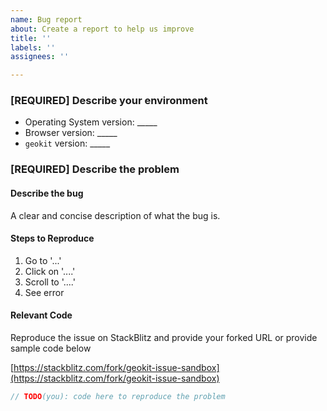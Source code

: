 ```yaml
---
name: Bug report
about: Create a report to help us improve
title: ''
labels: ''
assignees: ''

---
```


<!-- Step 1 -->

### [REQUIRED] Describe your environment

- Operating System version: _____
- Browser version: _____
- `geokit` version: _____

<!-- Step 2 -->

### [REQUIRED] Describe the problem

#### Describe the bug

A clear and concise description of what the bug is.

#### Steps to Reproduce

1. Go to '...'
2. Click on '....'
3. Scroll to '....'
4. See error

#### Relevant Code

Reproduce the issue on StackBlitz and provide your forked URL or provide sample code below

[https://stackblitz.com/fork/geokit-issue-sandbox](https://stackblitz.com/fork/geokit-issue-sandbox)

```JavaScript
// TODO(you): code here to reproduce the problem
```
